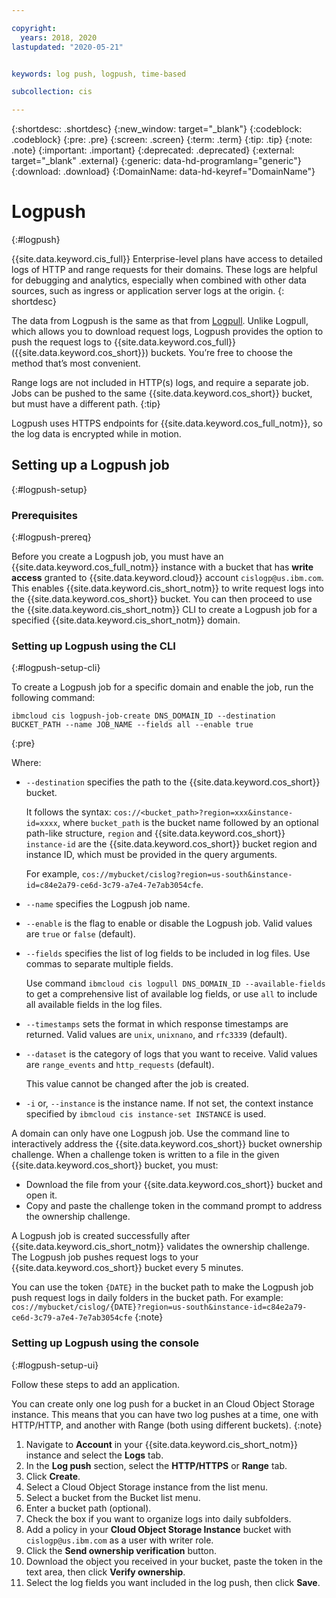 ```yaml
---

copyright:
  years: 2018, 2020
lastupdated: "2020-05-21"


keywords: log push, logpush, time-based

subcollection: cis

---
```



{:shortdesc: .shortdesc}
{:new_window: target="_blank"}
{:codeblock: .codeblock}
{:pre: .pre}
{:screen: .screen}
{:term: .term}
{:tip: .tip}
{:note: .note}
{:important: .important}
{:deprecated: .deprecated}
{:external: target="_blank" .external}
{:generic: data-hd-programlang="generic"}
{:download: .download}
{:DomainName: data-hd-keyref="DomainName"}

# Logpush
{:#logpush}

{{site.data.keyword.cis_full}} Enterprise-level plans have access to detailed logs of HTTP and range requests for their domains. These logs are helpful for debugging and analytics, especially when combined with other data sources, such as ingress or application server logs at the origin.
{: shortdesc}

The data from Logpush is the same as that from [Logpull](/docs/cis?topic=cis-logpull). Unlike Logpull, which allows you to download request logs, Logpush provides the option to push the request logs to {{site.data.keyword.cos_full}} ({{site.data.keyword.cos_short}}) buckets. You’re free to choose the method that’s most convenient.

Range logs are not included in HTTP(s) logs, and require a separate job. Jobs can be pushed to the same {{site.data.keyword.cos_short}} bucket, but must have a different path.
{:tip}

Logpush uses HTTPS endpoints for {{site.data.keyword.cos_full_notm}}, so the log data is encrypted while in motion.

## Setting up a Logpush job
{:#logpush-setup}

### Prerequisites
{:#logpush-prereq}

Before you create a Logpush job, you must have an {{site.data.keyword.cos_full_notm}} instance with a bucket that has **write access** granted to {{site.data.keyword.cloud}} account `cislogp@us.ibm.com`. This enables {{site.data.keyword.cis_short_notm}} to write request logs into the {{site.data.keyword.cos_short}} bucket. You can then proceed to use the {{site.data.keyword.cis_short_notm}} CLI to create a Logpush job for a specified {{site.data.keyword.cis_short_notm}} domain.

### Setting up Logpush using the CLI
{:#logpush-setup-cli}

To create a Logpush job for a specific domain and enable the job, run the following command:
```
ibmcloud cis logpush-job-create DNS_DOMAIN_ID --destination BUCKET_PATH --name JOB_NAME --fields all --enable true
```
{:pre}

Where:
   * `--destination` specifies the path to the {{site.data.keyword.cos_short}} bucket.

      It follows the syntax: `cos://<bucket_path>?region=xxx&instance-id=xxxx`, where `bucket_path` is the bucket name followed by an optional path-like structure, `region` and {{site.data.keyword.cos_short}} `instance-id` are the {{site.data.keyword.cos_short}} bucket region and instance ID, which must be provided in the query arguments.
      
      For example, `cos://mybucket/cislog?region=us-south&instance-id=c84e2a79-ce6d-3c79-a7e4-7e7ab3054cfe`.

   * `--name` specifies the Logpush job name.
   * `--enable` is the flag to enable or disable the Logpush job. Valid values are `true` or `false` (default). 
   * `--fields` specifies the list of log fields to be included in log files. Use commas to separate multiple fields.
   
      Use command `ibmcloud cis logpull DNS_DOMAIN_ID --available-fields` to get a comprehensive list of available log fields, or use `all` to include all available fields in the log files.
      
   * `--timestamps` sets the format in which response timestamps are returned. Valid values are `unix`, `unixnano`, and `rfc3339` (default). 
   * `--dataset` is the category of logs that you want to receive. Valid values are `range_events` and `http_requests` (default). 
      
      This value cannot be changed after the job is created. 
      
   * `-i` or, `--instance` is the instance name. If not set, the context instance specified by `ibmcloud cis instance-set INSTANCE` is used.

A domain can only have one Logpush job. Use the command line to interactively address the {{site.data.keyword.cos_short}} bucket ownership challenge. When a challenge token is written to a file in the given {{site.data.keyword.cos_short}} bucket, you must:
   * Download the file from your {{site.data.keyword.cos_short}} bucket and open it. 
   * Copy and paste the challenge token in the command prompt to address the ownership challenge.

A Logpush job is created successfully after {{site.data.keyword.cis_short_notm}} validates the ownership challenge. The Logpush job pushes request logs to your {{site.data.keyword.cos_short}} bucket every 5 minutes.

You can use the token `{DATE}` in the bucket path to make the Logpush job push request logs in daily folders in the bucket path. For example: `cos://mybucket/cislog/{DATE}?region=us-south&instance-id=c84e2a79-ce6d-3c79-a7e4-7e7ab3054cfe`
{:note}

### Setting up Logpush using the console
{:#logpush-setup-ui} 

Follow these steps to add an application.

You can create only one log push for a bucket in an Cloud Object Storage instance. This means that you can have two log pushes at a  time, one with HTTP/HTTP, and another with Range (both using different buckets). 
{:note}

1. Navigate to **Account** in your {{site.data.keyword.cis_short_notm}} instance and select the **Logs** tab.
1. In the **Log push** section, select the **HTTP/HTTPS** or **Range** tab.
1. Click **Create**. 
1. Select a Cloud Object Storage instance from the list menu.
1. Select a bucket from the Bucket list menu.
1. Enter a bucket path (optional). 
1. Check the box if you want to organize logs into daily subfolders.
1. Add a policy in your **Cloud Object Storage Instance** bucket with `cislogp@us.ibm.com` as a user with writer role. 
1. Click the **Send ownership verification** button.
1. Download the object you received in your bucket, paste the token in the text area, then click **Verify ownership**.
1. Select the log fields you want included in the log push, then click **Save**. 


